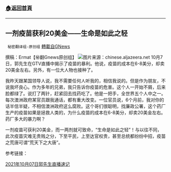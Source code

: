 ###  [:house:返回首頁](https://github.com/ourhimalayas/txt)
---


## 一剂疫苗获利20美金——生命是如此之轻
` 秘密翻译组-原创组` [轉載自GNews](https://gnews.org/zh-hans/1580026/)

撰稿：Ermat【㊙️翻Gnews原创组】
![](https://assets.gnews.org/wp-content/uploads/2021/10/shutterstock_1680091963-copy.jpg)图片来源：chinese.aljazeera.net
10月7日，郭先生在GTV直播中揭示了疫苗的暴利。他说，疫苗的成本在6-8美分，却卖20美金左右。另外，有一位大人物也接种了。

我昨天跟某国领导人说，我不需要任何人听我的，相信我说的。但是作为朋友，不说我坏良心。作为多年的兄弟，我只告诉你疫苗的危害。这个人一开始不屑，后来脸都绿了。说打了两针，赶紧回去找药吃了。他是一把手，全世界五个人中之一。每次澳洲政府某官员跟我通话，都有重大改变。一位官员说，6个月前，我对你的话半信半疑，不相信澳洲政府这么腐败。这个哥们很聪明，找廉政公署，这个药厂生产的疫苗如果是拯救人类的，为什么疫苗的成本在6-8美分，却卖20美金左右。药厂多大的暴力啊？

一剂疫苗可获利20美金，而一两剂就可致命，“生命是如此之轻”！与以往不同，此次疫苗灾难无贵贱之分，下至平民，上至达官权贵，甚至总统都纷纷中招，疫苗之荒唐可谓“荒天下之大唐”。

参考链接：

[2021年10月07日郭先生直播速记](https://gnews.org/zh-hans/1579667/)
